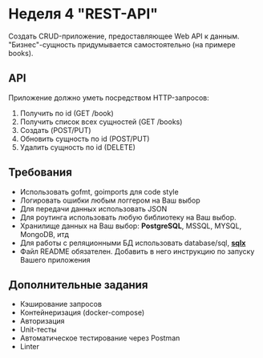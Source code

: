 # Неделя 4 "REST-API"
Создать CRUD-приложение, предоставляющее Web API к данным.  
"Бизнес"-сущность придумывается самостоятельно (на примере books).  

## API
Приложение должно уметь посредством HTTP-запросов:  
1. Получить по id (GET /book)
2. Получить список всех сущностей (GET /books)
3. Создать (POST/PUT)
4. Обновить сущность по id (POST/PUT) 
5. Удалить сущность по id (DELETE)

## Требования
- Использовать gofmt, goimports для code style  
- Логировать ошибки любым логгером на Ваш выбор  
- Для передачи данных использовать JSON  
- Для роутинга использовать любую библиотеку на Ваш выбор.  
- Хранилище данных на Ваш выбор: **PostgreSQL**, MSSQL, MYSQL, MongoDB, итд   
- Для работы с реляционными БД использовать database/sql, **[sqlx](https://github.com/jmoiron/sqlx)**  
- Файл README обязателен. Добавить в него инструкцию по запуску Вашего приложения  

## Дополнительные задания
- Кэширование запросов 
- Контейнеризация (docker-compose)
- Авторизация
- Unit-тесты
- Автоматическое тестирование через Postman 
- Linter
